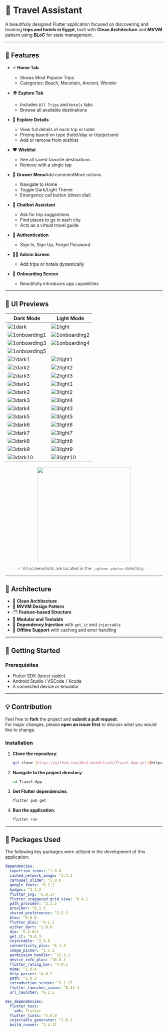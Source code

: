 # 🧳 Travel Assistant

A beautifully designed Flutter application focused on discovering and booking **trips and hotels in Egypt**, built with **Clean Architecture** and **MVVM** pattern using **BLoC** for state management.

---

## 🌟 Features

- 🔥 **Home Tab**
    - Shows Most Popular Trips
    - Categories: Beach, Mountain, Ancient, Wonder

- 🌍 **Explore Tab**
    - Includes `All Trips` and `Hotels` tabs
    - Browse all available destinations

- 🏨 **Explore Details**
  - View full details of each trip or hotel
  - Pricing based on type (hotel/day or trip/person)
  - Add or remove from wishlist

- ❤️ **Wishlist**
  - See all saved favorite destinations
  - Remove with a single tap

- 🧭 **Drawer Menu**Add commentMore actions
  - Navigate to Home
  - Toggle Dark/Light Theme
  - Emergency call button (direct dial)

- 🤖 **Chatbot Assistant**
  - Ask for trip suggestions
  - Find places to go in each city
  - Acts as a virtual travel guide

- 🔐 **Authentication**
  - Sign In, Sign Up, Forgot Password

- 🧑‍💼 **Admin Screen**
  - Add trips or hotels dynamically

- 🚀 **Onboarding Screen**
  - Beautifully introduces app capabilities

---

## 📱 UI Previews

| Dark Mode                                                                                                  | Light Mode                                                                                                 |
|------------------------------------------------------------------------------------------------------------|------------------------------------------------------------------------------------------------------------|
| ![1dark](https://raw.githubusercontent.com/khalidabdelrazk/photos/refs/heads/main/1dark.png)               | ![1light](https://raw.githubusercontent.com/khalidabdelrazk/photos/refs/heads/main/1light.png)             |
| ![1onboarding1](https://raw.githubusercontent.com/khalidabdelrazk/photos/refs/heads/main/1onboarding1.png) | ![1onboarding2](https://raw.githubusercontent.com/khalidabdelrazk/photos/refs/heads/main/1onboarding2.png) |
| ![1onboarding3](https://raw.githubusercontent.com/khalidabdelrazk/photos/refs/heads/main/1onboarding3.png) | ![1onboarding4](https://raw.githubusercontent.com/khalidabdelrazk/photos/refs/heads/main/1onboarding4.png) |
| ![1onboarding5](https://raw.githubusercontent.com/khalidabdelrazk/photos/refs/heads/main/1onboarding5.png) |                                                                                                            |
| ![2dark1](https://raw.githubusercontent.com/khalidabdelrazk/photos/refs/heads/main/2dark1.png)             | ![2light1](https://raw.githubusercontent.com/khalidabdelrazk/photos/refs/heads/main/2light1.png)           |
| ![2dark2](https://raw.githubusercontent.com/khalidabdelrazk/photos/refs/heads/main/2dark2.png)             | ![2light2](https://raw.githubusercontent.com/khalidabdelrazk/photos/refs/heads/main/2light2.png)           |
| ![2dark3](https://raw.githubusercontent.com/khalidabdelrazk/photos/refs/heads/main/2dark3.png)             | ![2light3](https://raw.githubusercontent.com/khalidabdelrazk/photos/refs/heads/main/2light3.png)           |
| ![3dark1](https://raw.githubusercontent.com/khalidabdelrazk/photos/refs/heads/main/3dark1.png)             | ![3light1](https://raw.githubusercontent.com/khalidabdelrazk/photos/refs/heads/main/3light1.png)           |
| ![3dark2](https://raw.githubusercontent.com/khalidabdelrazk/photos/refs/heads/main/3dark2.png)             | ![3light2](https://raw.githubusercontent.com/khalidabdelrazk/photos/refs/heads/main/3light2.png)           |
| ![3dark3](https://raw.githubusercontent.com/khalidabdelrazk/photos/refs/heads/main/3dark3.png)             | ![3light4](https://raw.githubusercontent.com/khalidabdelrazk/photos/refs/heads/main/3light4.png)           |
| ![3dark4](https://raw.githubusercontent.com/khalidabdelrazk/photos/refs/heads/main/3dark4.png)             | ![3light3](https://raw.githubusercontent.com/khalidabdelrazk/photos/refs/heads/main/3light3.png)           |
| ![3dark5](https://raw.githubusercontent.com/khalidabdelrazk/photos/refs/heads/main/3dark5.png)             | ![3light5](https://raw.githubusercontent.com/khalidabdelrazk/photos/refs/heads/main/3light5.png)           |
| ![3dark6](https://raw.githubusercontent.com/khalidabdelrazk/photos/refs/heads/main/3dark6.png)             | ![3light6](https://raw.githubusercontent.com/khalidabdelrazk/photos/refs/heads/main/3light6.png)           |
| ![3dark7](https://raw.githubusercontent.com/khalidabdelrazk/photos/refs/heads/main/3dark7.png)             | ![3light7](https://raw.githubusercontent.com/khalidabdelrazk/photos/refs/heads/main/3light7.png)           |
| ![3dark8](https://raw.githubusercontent.com/khalidabdelrazk/photos/refs/heads/main/3dark8.png)             | ![3light8](https://raw.githubusercontent.com/khalidabdelrazk/photos/refs/heads/main/3light8.png)           |
| ![3dark9](https://raw.githubusercontent.com/khalidabdelrazk/photos/refs/heads/main/3dark9.png)             | ![3light9](https://raw.githubusercontent.com/khalidabdelrazk/photos/refs/heads/main/3light9.png)           |
| ![3dark10](https://raw.githubusercontent.com/khalidabdelrazk/photos/refs/heads/main/3dark10.png)           | ![3light10](https://raw.githubusercontent.com/khalidabdelrazk/photos/refs/heads/main/3light10.png)         |
<div align="center">
  <img src="https://raw.githubusercontent.com/khalidabdelrazk/photos/refs/heads/main/final.png" width="300" alt=" "/>
</div>

> ✅ All screenshots are located in the `_iphone photos` directory.

---

## 🧠 Architecture

- 🧱 **Clean Architecture**
- 🎯 **MVVM Design Pattern**
- 🗂 **Feature-based Structure**
- 🧪 **Modular and Testable**
- 🧪 **Dependency Injection** with `get_it` and `injectable`
- 🔄 **Offline Support** with caching and error handling

---

## 🚀 Getting Started

### Prerequisites

- Flutter SDK (latest stable)
- Android Studio / VSCode / Xcode
- A connected device or emulator

---

## 💡 Contribution

Feel free to **fork** the project and **submit a pull request**.  
For major changes, please **open an issue first** to discuss what you would like to change.


### Installation

1.  **Clone the repository**:

    ```bash
    git clone [https://github.com/khalidabdelrazk/Travel-App.git](https://github.com/khalidabdelrazk/Travel-App.git)
    ```

2.  **Navigate to the project directory**:

    ```bash
    cd Travel-App
    ```

3.  **Get Flutter dependencies**:

    ```bash
    flutter pub get
    ```

4.  **Run the application**:

    ```bash
    flutter run
    ```

---

## 🧩 Packages Used

The following key packages were utilized in the development of this application:

```yaml
dependencies:
  cupertino_icons: ^1.0.8
  cached_network_image: ^3.4.1
  carousel_slider: ^5.0.0
  google_fonts: ^6.2.1
  badges: ^3.1.2
  flutter_svg: ^2.0.17
  flutter_staggered_grid_view: ^0.4.1
  path_provider: ^2.1.5
  provider: ^6.1.5
  shared_preferences: ^2.5.3
  bloc: ^9.0.0
  flutter_bloc: ^9.1.1
  either_dart: ^1.0.0
  dio: ^5.8.0+1
  get_it: ^8.0.3
  injectable: ^2.5.0
  connectivity_plus: ^6.1.4
  image_picker: ^1.1.2
  permission_handler: ^11.3.1
  device_info_plus: ^10.0.1
  flutter_rating_bar: ^4.0.1
  mime: ^1.0.4
  http_parser: ^4.0.2
  path: ^1.8.3
  introduction_screen: ^3.1.17
  flutter_launcher_icons: ^0.14.4
  url_launcher: ^6.2.5

dev_dependencies:
  flutter_test:
    sdk: flutter
  flutter_lints: ^5.0.0
  injectable_generator: ^2.6.1
  build_runner: ^2.4.11




